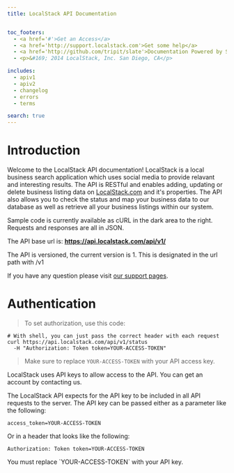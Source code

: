 ```yaml
---
title: LocalStack API Documentation


toc_footers:
  - <a href='#'>Get an Access</a>
  - <a href='http://support.localstack.com'>Get some help</a>
  - <a href='http://github.com/tripit/slate'>Documentation Powered by Slate</a>
  - <p>&#169; 2014 LocalStack, Inc. San Diego, CA</p>

includes:
  - apiv1
  - apiv2
  - changelog
  - errors
  - terms

search: true
---
```


# Introduction

Welcome to the LocalStack API documentation! LocalStack is a local business search application which uses social media to provide relavant and interesting results. The API is RESTful and enables adding, updating or delete business listing data on [LocalStack.com](http://LocalStack.com) and it's properties. The API also allows you to check the status and map your business data to our database as well as retrieve all your business listings within our system.

Sample code is currently available as cURL in the dark area to the right. Requests and responses are all in JSON.

The API base url is: **https://api.localstack.com/api/v1/**

The API is versioned, the current version is 1. This is designated in the url path with /v1

If you have any question please visit [our support pages](http://support.localstack.com).


# Authentication

> To set authorization, use this code:

```shell
# With shell, you can just pass the correct header with each request
curl https://api.localstack.com/api/v1/status
  -H "Authorization: Token token=YOUR-ACCESS-TOKEN"
```

> Make sure to replace `YOUR-ACCESS-TOKEN` with your API access key.

LocalStack uses API keys to allow access to the API. You can get an account by contacting us.

The LocalStack API expects for the API key to be included in all API requests to the server. The API key can be passed either as a parameter like the following:

`access_token=YOUR-ACCESS-TOKEN`

Or in a header that looks like the following:

`Authorization: Token token=YOUR-ACCESS-TOKEN`

<aside class="notice">
You must replace `YOUR-ACCESS-TOKEN` with your API key.
</aside>
